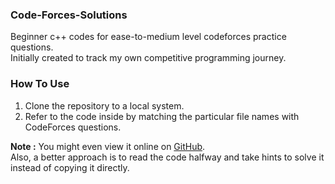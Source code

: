 ### Code-Forces-Solutions
Beginner c++ codes for ease-to-medium level codeforces practice questions. <br>
Initially created to track my own competitive programming journey.

### How To Use
1. Clone the repository to a local system.
2. Refer to the code inside by matching the particular file names with CodeForces questions.

<strong>Note :</strong> You might even view it online on [GitHub](https://github.com/bit-by-bits/Code-Forces-Solutions). <br>
Also, a better approach is to read the code halfway and take hints to solve it instead of copying it directly.